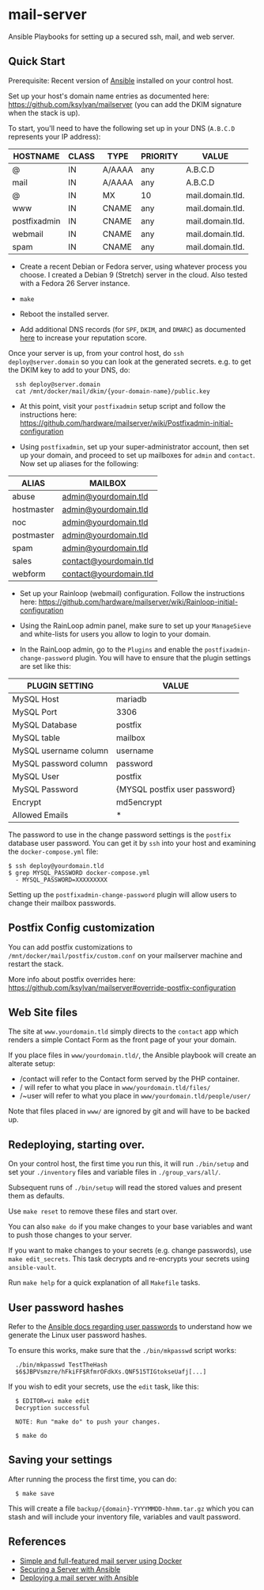 # mail-server

Ansible Playbooks for setting up a secured ssh, mail, and web server.

## Quick Start

Prerequisite: Recent version of [Ansible](http://docs.ansible.com) installed
on your control host.

Set up your host's domain name entries as documented here:
https://github.com/ksylvan/mailserver (you can add the DKIM signature
when the stack is up).

To start, you'll need to have the following set up in your DNS (`A.B.C.D`
represents your IP address):

| HOSTNAME | CLASS | TYPE | PRIORITY | VALUE |
| -------- | ----- | ---- | -------- | ----- |
| @ | IN | A/AAAA | any | A.B.C.D |
| mail | IN | A/AAAA | any | A.B.C.D |
| @ | IN | MX | 10 | mail.domain.tld. |
| www | IN | CNAME | any | mail.domain.tld. |
| postfixadmin | IN | CNAME | any | mail.domain.tld. |
| webmail | IN | CNAME | any | mail.domain.tld. |
| spam | IN | CNAME | any | mail.domain.tld. |

- Create a recent Debian or Fedora server, using whatever process you choose.
  I created a Debian 9 (Stretch) server in the cloud. Also tested with
  a Fedora 26 Server instance.

- `make`

- Reboot the installed server.

- Add additional DNS records (for `SPF`, `DKIM`, and `DMARC`) as
  documented [here](https://github.com/ksylvan/mailserver) to increase
  your reputation score.

Once your server is up, from your control host, do `ssh deploy@server.domain`
so you can look at the generated secrets. e.g. to get the DKIM key to add
to your DNS, do:

      ssh deploy@server.domain
      cat /mnt/docker/mail/dkim/{your-domain-name}/public.key

- At this point, visit your `postfixadmin` setup script and follow the
  instructions here: https://github.com/hardware/mailserver/wiki/Postfixadmin-initial-configuration

- Using `postfixadmin`, set up your super-administrator account, then set up your domain,
  and proceed to set up mailboxes for `admin` and `contact`. Now set up aliases for
  the following:

| ALIAS | MAILBOX |
| -------- | ----- |
| abuse | admin@yourdomain.tld |
| hostmaster | admin@yourdomain.tld |
| noc | admin@yourdomain.tld |
| postmaster | admin@yourdomain.tld |
| spam | admin@yourdomain.tld |
| sales | contact@yourdomain.tld |
| webform | contact@yourdomain.tld |

- Set up your Rainloop (webmail) configuration. Follow the instructions
  here: https://github.com/hardware/mailserver/wiki/Rainloop-initial-configuration

- Using the RainLoop admin panel, make sure to set up your `ManageSieve` and
  white-lists for users you allow to login to your domain.

- In the RainLoop admin, go to the `Plugins` and enable
  the `postfixadmin-change-password` plugin. You will have to ensure that
  the plugin settings are set like this:

| PLUGIN SETTING | VALUE |
| -------- | ----- |
| MySQL Host | mariadb |
| MySQL Port | 3306 |
| MySQL Database | postfix |
| MySQL table | mailbox |
| MySQL username column | username |
| MySQL password column | password |
| MySQL User | postfix |
| MySQL Password | {MYSQL postfix user password} |
| Encrypt | md5encrypt |
| Allowed Emails | * |

The password to use in the change password settings is the `postfix` database
user password. You can get it by `ssh` into your host and examining the
`docker-compose.yml` file:

    $ ssh deploy@yourdomain.tld
    $ grep MYSQL_PASSWORD docker-compose.yml
      - MYSQL_PASSWORD=XXXXXXXXX

Setting up the `postfixadmin-change-password` plugin will allow users
to change their mailbox passwords.

## Postfix Config customization

You can add postfix customizations to `/mnt/docker/mail/postfix/custom.conf` on your mailserver
machine and restart the stack.

More info about postfix overrides here: https://github.com/ksylvan/mailserver#override-postfix-configuration

## Web Site files

The site at `www.yourdomain.tld` simply directs to the `contact` app
which renders a simple Contact Form as the front page of your your domain.

If you place files in `www/yourdomain.tld/`, the Ansible playbook will
create an alterate setup:

* /contact will refer to the Contact form served by the PHP container.
* / will refer to what you place in `www/yourdomain.tld/files/`
* /~user will refer to what you place in `www/yourdomain.tld/people/user/`

Note that files placed in `www/` are ignored by git and will have
to be backed up.

## Redeploying, starting over.

On your control host, the first time you run this, it will run `./bin/setup`
and set your `./inventory` files and variable files in `./group_vars/all/`.

Subsequent runs of `./bin/setup` will read the stored values and present
them as defaults.

Use `make reset` to remove these files and start over.

You can also `make do` if you make changes to your
base variables and want to push those changes to your server.

If you want to make changes to your secrets (e.g. change passwords),
use `make edit_secrets`. This task decrypts and re-encrypts your secrets
using `ansible-vault`.

Run `make help` for a quick explanation of all `Makefile` tasks.

## User password hashes

Refer to the [Ansible docs regarding user passwords](http://docs.ansible.com/ansible/faq.html#how-do-i-generate-crypted-passwords-for-the-user-module)
to understand how we generate the Linux user password hashes.

To ensure this works, make sure that the `./bin/mkpasswd` script works:

      ./bin/mkpasswd TestTheHash
      $6$JBPVsmzre/hFkiFF$RfmrOFdkXs.QNF515TIGtokseUafj[...]

If you wish to edit your secrets, use the `edit` task, like this:

      $ EDITOR=vi make edit
      Decryption successful

      NOTE: Run "make do" to push your changes.

      $ make do

## Saving your settings

After running the process the first time, you can do:

      $ make save

This will create a file `backup/{domain}-YYYYMMDD-hhmm.tar.gz` which you can stash
and will include your inventory file, variables and vault password.

## References

- [Simple and full-featured mail server using Docker](https://github.com/hardware/mailserver)
- [Securing a Server with Ansible](https://ryaneschinger.com/blog/securing-a-server-with-ansible/)
- [Deploying a mail server with Ansible](https://workaround.org/ispmail/jessie/ansible)
